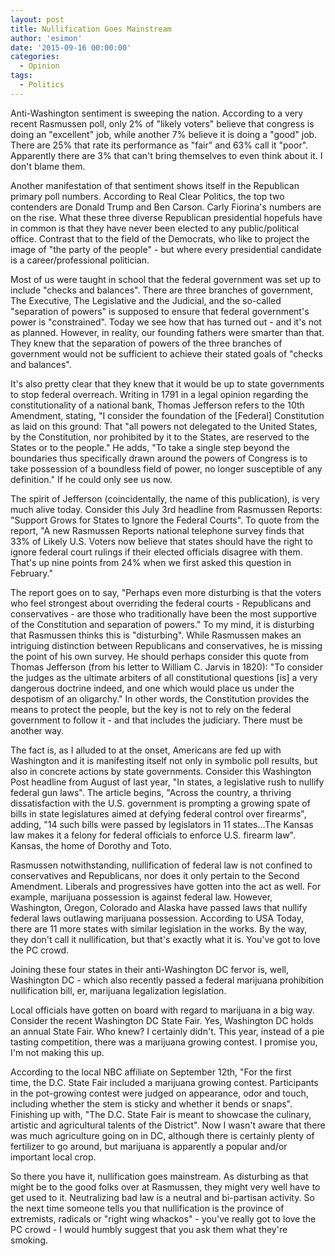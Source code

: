 ```yaml
---
layout: post
title: Nullification Goes Mainstream
author: 'esimon'
date: '2015-09-16 00:00:00'
categories:
  - Opinion
tags:
  - Politics
---
```

Anti-Washington sentiment is sweeping the nation. According to a very recent Rasmussen poll, only 2% of "likely voters" believe that congress is doing an "excellent" job, while another 7% believe it is doing a "good" job. There are 25% that rate its performance as "fair" and 63% call it "poor". Apparently there are 3% that can't bring themselves to even think about it. I don't blame them. 

Another manifestation of that sentiment shows itself in the Republican primary poll numbers. According to Real Clear Politics, the top two contenders are Donald Trump and Ben Carson. Carly Fiorina's numbers are on the rise. What these three diverse Republican presidential hopefuls have in common is that they have never been elected to any public/political office. Contrast that to the field of the Democrats, who like to project the image of "the party of the people" - but where every presidential candidate is a career/professional politician. 

Most of us were taught in school that the federal government was set up to include "checks and balances". There are three branches of government, The Executive, The Legislative and the Judicial, and the so-called "separation of powers" is supposed to ensure that federal government's power is "constrained". Today we see how that has turned out - and it's not as planned. However, in reality, our founding fathers were smarter than that. They knew that the separation of powers of the three branches of government would not be sufficient to achieve their stated goals of "checks and balances". 

It's also pretty clear that they knew that it would be up to state governments to stop federal overreach. Writing in 1791 in a legal opinion regarding the constitutionality of a national bank, Thomas Jefferson refers to the 10th Amendment, stating, "I consider the foundation of the [Federal] Constitution as laid on this ground: That "all powers not delegated to the United States, by the Constitution, nor prohibited by it to the States, are reserved to the States or to the people." He adds, "To take a single step beyond the boundaries thus specifically drawn around the powers of Congress is to take possession of a boundless field of power, no longer susceptible of any definition." If he could only see us now. 

The spirit of Jefferson (coincidentally, the name of this publication), is very much alive today. Consider this July 3rd headline from Rasmussen Reports: "Support Grows for States to Ignore the Federal Courts". To quote from the report, "A new Rasmussen Reports national telephone survey finds that 33% of Likely U.S. Voters now believe that states should have the right to ignore federal court rulings if their elected officials disagree with them. That's up nine points from 24% when we first asked this question in February." 

The report goes on to say, "Perhaps even more disturbing is that the voters who feel strongest about overriding the federal courts - Republicans and conservatives - are those who traditionally have been the most supportive of the Constitution and separation of powers." To my mind, it is disturbing that Rasmussen thinks this is "disturbing". While Rasmussen makes an intriguing distinction between Republicans and conservatives, he is missing the point of his own survey. He should perhaps consider this quote from Thomas Jefferson (from his letter to William C. Jarvis in 1820): "To consider the judges as the ultimate arbiters of all constitutional questions [is] a very dangerous doctrine indeed, and one which would place us under the despotism of an oligarchy." In other words, the Constitution provides the means to protect the people, but the key is not to rely on the federal government to follow it - and that includes the judiciary. There must be another way. 

The fact is, as I alluded to at the onset, Americans are fed up with Washington and it is manifesting itself not only in symbolic poll results, but also in concrete actions by state governments. Consider this Washington Post headline from August of last year, "In states, a legislative rush to nullify federal gun laws". The article begins, "Across the country, a thriving dissatisfaction with the U.S. government is prompting a growing spate of bills in state legislatures aimed at defying federal control over firearms", adding, "14 such bills were passed by legislators in 11 states…The Kansas law makes it a felony for federal officials to enforce U.S. firearm law". Kansas, the home of Dorothy and Toto. 

Rasmussen notwithstanding, nullification of federal law is not confined to conservatives and Republicans, nor does it only pertain to the Second Amendment. Liberals and progressives have gotten into the act as well. For example, marijuana possession is against federal law. However, Washington, Oregon, Colorado and Alaska have passed laws that nullify federal laws outlawing marijuana possession. According to USA Today, there are 11 more states with similar legislation in the works. By the way, they don't call it nullification, but that's exactly what it is. You've got to love the PC crowd.

Joining these four states in their anti-Washington DC fervor is, well, Washington DC - which also recently passed a federal marijuana prohibition nullification bill, er, marijuana legalization legislation. 

Local officials have gotten on board with regard to marijuana in a big way. Consider the recent Washington DC State Fair. Yes, Washington DC holds an annual State Fair. Who knew? I certainly didn't. This year, instead of a pie tasting competition, there was a marijuana growing contest. I promise you, I'm not making this up. 

According to the local NBC affiliate on September 12th, "For the first time, the D.C. State Fair included a marijuana growing contest. Participants in the pot-growing contest were judged on appearance, odor and touch, including whether the stem is sticky and whether it bends or snaps". Finishing up with, "The D.C. State Fair is meant to showcase the culinary, artistic and agricultural talents of the District". Now I wasn't aware that there was much agriculture going on in DC, although there is certainly plenty of fertilizer to go around, but marijuana is apparently a popular and/or important local crop. 

So there you have it, nullification goes mainstream. As disturbing as that might be to the good folks over at Rasmussen, they might very well have to get used to it. Neutralizing bad law is a neutral and bi-partisan activity. So the next time someone tells you that nullification is the province of extremists, radicals or "right wing whackos" - you've really got to love the PC crowd - I would humbly suggest that you ask them what they're smoking.  


